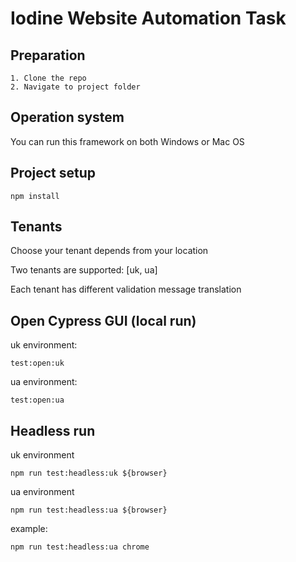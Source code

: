 # Iodine Website Automation Task

## Preparation
```
1. Clone the repo
2. Navigate to project folder
```

## Operation system
You can run this framework on both Windows or Mac OS

## Project setup
```
npm install
```

## Tenants
Choose your tenant depends from your location

Two tenants are supported: [uk, ua]

Each tenant has different validation message translation

## Open Cypress GUI (local run)
uk environment:
```
test:open:uk
```

ua environment:
```
test:open:ua
```

## Headless run
uk environment
```
npm run test:headless:uk ${browser}
```

ua environment
```
npm run test:headless:ua ${browser}
```

example:
```
npm run test:headless:ua chrome
```
